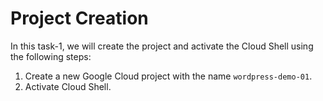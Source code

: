 # Project Creation 

In this task-1, we will create the project and activate the Cloud Shell using the following steps:

1. Create a new Google Cloud project with the name `wordpress-demo-01`.
2. Activate Cloud Shell.
